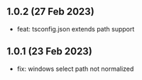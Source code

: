 ## 1.0.2 (27 Feb 2023)

* feat: tsconfig.json extends path support

## 1.0.1 (23 Feb 2023)

* fix: windows select path not normalized
